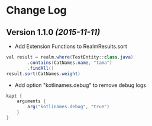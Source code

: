 Change Log
==========

Version 1.1.0 *(2015-11-11)*
----------------------------

* Add Extension Functions to RealmResults.sort
```java
val result = realm.where(TestEntity::class.java)
        .contains(CatNames.name, "tama")
        .findAll()
result.sort(CatNames.weight)
```
* Add option "kotlinames.debug" to remove debug logs
```groovy
kapt {
    arguments {
        arg("kotlinames.debug", "true")
    }
}
```
